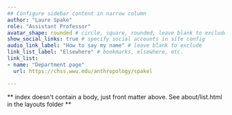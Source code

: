 ```yaml
---
## Configure sidebar content in narrow column
author: "Laure Spake"
role: "Assistant Professor"
avatar_shape: rounded # circle, square, rounded, leave blank to exclude
show_social_links: true # specify social accounts in site config
audio_link_label: "How to say my name" # leave blank to exclude
link_list_label: "Elsewhere" # bookmarks, elsewhere, etc.
link_list:
- name: "Department page"
  url: https://chss.wwu.edu/anthropology/spakel

---
```


** index doesn't contain a body, just front matter above.
See about/list.html in the layouts folder **